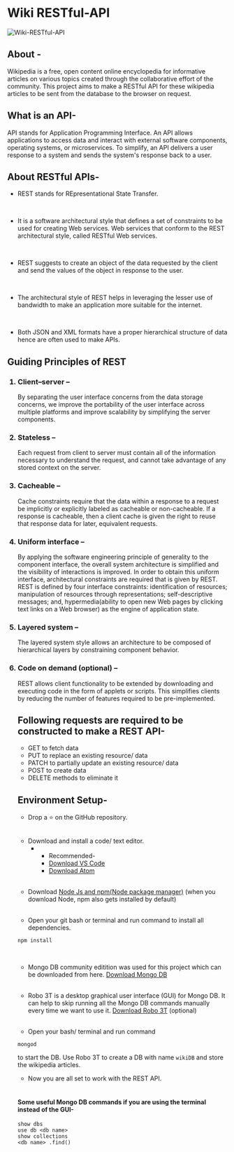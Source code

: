 # Wiki RESTful-API

![Wiki-RESTful-API](https://socialify.git.ci/Pranav016/Wiki-RESTful-API/image?font=Inter&language=1&owner=1&pattern=Formal%20Invitation&stargazers=1&theme=Dark)

## About -
Wikipedia is a free, open content online encyclopedia for informative articles on various topics created through the collaborative effort of the community. This project aims to make a RESTful API for these wikipedia articles to be sent from the database to the browser on request.

## What is an API-
API stands for Application Programming Interface. An API allows applications to access data and interact with external software components, operating systems, or microservices. To simplify, an API delivers a user response to a system and sends the system's response back to a user.

## About RESTful APIs-
- REST stands for REpresentational State Transfer.
<br/>

- It is a software architectural style that defines a set of constraints to be used for creating Web services. Web services that conform to the REST architectural style, called RESTful Web services.
<br/>

- REST suggests to create an object of the data requested by the client and send the values of the object in response to the user.
<br/>

- The architectural style of REST helps in leveraging the lesser use of bandwidth to make an application more suitable for the internet.
<br/>

- Both JSON and XML formats have a proper hierarchical structure of data hence are often used to make APIs.

## Guiding Principles of REST
<ol>
<h3><li>Client–server –</li></h3>
By separating the user interface concerns from the data storage concerns, we improve the portability of the user interface across multiple platforms and improve scalability by simplifying the server components.

<h3><li>Stateless –</li></h3>
Each request from client to server must contain all of the information necessary to understand the request, and cannot take advantage of any stored context on the server.

<h3><li>Cacheable –</li></h3>
Cache constraints require that the data within a response to a request be implicitly or explicitly labeled as cacheable or non-cacheable. If a response is cacheable, then a client cache is given the right to reuse that response data for later, equivalent requests.

<h3><li>Uniform interface –</li></h3>
By applying the software engineering principle of generality to the component interface, the overall system architecture is simplified and the visibility of interactions is improved. In order to obtain this uniform interface, architectural constraints are required that is given by REST. REST is defined by four interface constraints: identification of resources; manipulation of resources through representations; self-descriptive messages; and, hypermedia(ability to open new Web pages by clicking text links on a Web browser) as the engine of application state.

<h3><li>Layered system –</li></h3>
The layered system style allows an architecture to be composed of hierarchical layers by constraining component behavior.

<h3><li>Code on demand (optional) –</li></h3>
REST allows client functionality to be extended by downloading and executing code in the form of applets or scripts. This simplifies clients by reducing the number of features required to be pre-implemented.

## Following requests are required to be constructed to make a REST API-

- GET to fetch data
- PUT to replace an existing resource/ data
- PATCH to partially update an existing resource/ data
- POST to create data
- DELETE methods to eliminate it

## Environment Setup-

* Drop a :star: on the GitHub repository.
<br/>

* Download and install a code/ text editor.
    -  - Recommended-
        - [Download VS Code](https://code.visualstudio.com/download)
        - [Download Atom](https://atom.io/)
<br/>

* Download [Node Js and npm(Node package manager)](https://nodejs.org/en/) (when you download Node, npm also gets installed by default)
<br/>

* Open your git bash or terminal and run command to install all dependencies.
```
npm install
```
<br/>

* Mongo DB community editition was used for this project which can be downloaded from here. [Download Mongo DB](https://docs.mongodb.com/manual/administration/install-community/)
<br/>

* Robo 3T is a desktop graphical user interface (GUI) for Mongo DB. It can help to skip running all the Mongo DB commands manually every time we want to use it. [Download Robo 3T](https://robomongo.org/download) (optional)
<br/>

* Open your bash/ terminal and run command
```
mongod
```
to start the DB. Use Robo 3T to create a DB with name `wikiDB` and store the wikipedia articles.
<br/>

* Now you are all set to work with the REST API.
<br/>

#### Some useful Mongo DB commands if you are using the terminal instead of the GUI-
```
show dbs
use db <db name>
show collections
<db name> .find()
```
